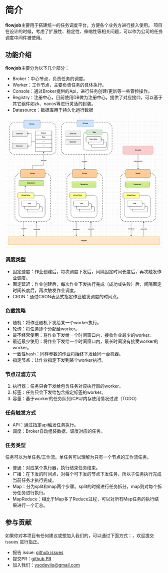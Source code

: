 # 简介

**flowjob**主要用于搭建统一的任务调度平台，方便各个业务方进行接入使用。
项目在设计的时候，考虑了扩展性、稳定性、伸缩性等相关问题，可以作为公司的任务调度中间件被使用。

## 功能介绍

**flowjob**主要分为以下几个部分：

* Broker：中心节点，负责任务的调度。
* Worker：工作节点，主要负责任务的具体执行。
* Console：通过Broker提供的Api，进行任务创建/更新等一些管控操作。
* Registry：注册中心，目前使用DB做为注册中心。提供了对应接口，可以基于其它组件如zk、nacos等进行灵活的封装。
* Datasource：数据库用于持久化运行数据

<div align="center">
<img src="docs/flowjob-framework.png" alt="framework" title="framework"/>
</div>

### 调度类型

* 固定速度：作业创建后，每次调度下发后，间隔固定时间长度后，再次触发作业调度。
* 固定延迟：作业创建后，每次作业下发执行完成（成功或失败）后，间隔固定时间长度后，再次触发作业调度。
* CRON：通过CRON表达式指定作业触发调度的时间点。

### 负载策略

* 随机：将作业随机下发给某一个worker执行。
* 轮询：将任务逐个分配给worker。
* 最不经常使用：将作业下发给一个时间窗口内，接收作业最少的worker。
* 最近最少使用：将作业下发给一个时间窗口内，最长时间没有接受worker的worker。
* 一致性hash：同样参数的作业将始终下发给同一台机器。
* 指定节点：让作业指定下发到某个worker执行。

### 节点过滤方式

1. 执行器：任务只会下发给包含任务对应执行器的worker。
2. 标签：任务只会下发给包含指定标签的worker。
3. 容量：基于worker的任务队列/CPU/内存使用情况过滤（TODO）

### 任务触发方式

* API：通过指定api触发任务执行。
* 调度：Broker自动组装数据，调度对应的任务。

### 任务类型

任务可以为单任务/工作流。单任务可以理解为只有一个节点的工作流任务。

* 普通：对应某个执行器，执行结束任务结束。
* 广播：在下发的时间点，对每个可下发的节点下发任务，所以子任务执行完成当前任务才执行完成。
* Map：分为split和map两个步骤。split的时候进行任务拆分，map则对每个拆分任务进行执行。
* MapReduce：相比于Map多了Reduce过程，可以对所有Map任务的执行结果进行一个汇总。

## 参与贡献

如果你对本项目有任何建议或想加入我们的，可以通过下面方式：，欢迎提交 issues 进行指正。
- 报告 issue: [github issues](https://github.com/limbo-world/flowjob/issues)
- 提交PR：[github PR](https://github.com/limbo-world/flowjob/pulls)
- 加入我们：ysodevilo@gmail.com
